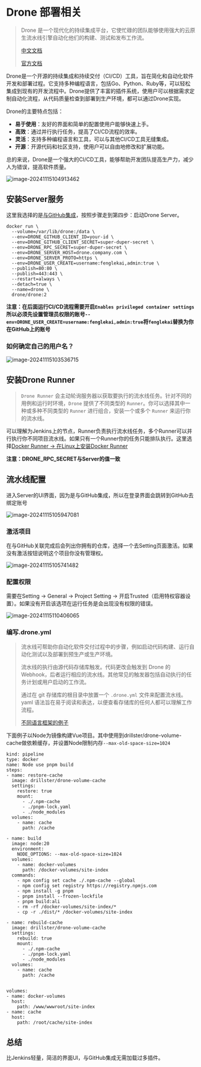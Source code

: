 # Drone 部署相关

> Drone 是一个现代化的持续集成平台，它使忙碌的团队能够使用强大的云原生流水线引擎自动化他们的构建、测试和发布工作流。
>
> [中文文档](https://drone.cool/)
>
> [官方文档](https://docs.drone.io/)

Drone是一个开源的持续集成和持续交付（CI/CD）工具，旨在简化和自动化软件开发和部署过程。它支持多种编程语言，包括Go、Python、Ruby等，可以轻松集成到现有的开发流程中。Drone提供了丰富的插件系统，使用户可以根据需求定制自动化流程，从代码质量检查到部署到生产环境，都可以通过Drone实现。

Drone的主要特点包括：

- **易于使用**：友好的界面和简单的配置使用户能够快速上手。
- **高效**：通过并行执行任务，提高了CI/CD流程的效率。
- **灵活**：支持多种编程语言和工具，可以与其他CI/CD工具无缝集成。
- **开源**：开源代码和社区支持，使用户可以自由地修改和扩展功能。

总的来说，Drone是一个强大的CI/CD工具，能够帮助开发团队提高生产力，减少人为错误，提高软件质量。

![image-20241115104913462](https://raw.githubusercontent.com/fenglekai/image-bed/master/image-20241115104913462.png)

## 安装Server服务

这里我选择的是[与GitHub集成](https://drone.cool/server/provider/github/)，按照步骤走到第四步：启动Drone Server。

```
docker run \
  --volume=/var/lib/drone:/data \
  --env=DRONE_GITHUB_CLIENT_ID=your-id \
  --env=DRONE_GITHUB_CLIENT_SECRET=super-duper-secret \
  --env=DRONE_RPC_SECRET=super-duper-secret \
  --env=DRONE_SERVER_HOST=drone.company.com \
  --env=DRONE_SERVER_PROTO=https \
  --env=DRONE_USER_CREATE=username:fenglekai,admin:true \
  --publish=80:80 \
  --publish=443:443 \
  --restart=always \
  --detach=true \
  --name=drone \
  drone/drone:2
```

**注意：在后面运行CI/CD流程需要开启`Enables privileged container settings`所以必须先设置管理员权限的账号`--env=DRONE_USER_CREATE=username:fenglekai,admin:true`将`fenglekai`替换为你在GitHub上的账号**

### 如何确定自己的用户名？

![image-20241115103536715](https://raw.githubusercontent.com/fenglekai/image-bed/master/image-20241115103536715.png)



## 安装Drone Runner

> `Drone Runner` 会主动轮询服务器以获取要执行的流水线任务。针对不同的用例和运行时环境，`Drone` 提供了不同类型的 `Runner`。你可以选择其中一种或多种不同类型的 `Runner` 进行组合，安装一个或多个 `Runner` 来运行你的流水线。

可以理解为Jenkins上的节点，Runner负责执行流水线任务，多个Runner可以并行执行你不同项目流水线。如果只有一个Runner你的任务只能排队执行。这里选择[Docker Runner -> 在Linux上安装Docker Runner](https://drone.cool/runner/docker/installation/linux/)

**注意：DRONE_RPC_SECRET与Server的值一致**



## 流水线配置

进入Server的UI界面，因为是与GitHub集成，所以在登录界面会跳转到GitHub去绑定账号

![image-20241115105947081](https://raw.githubusercontent.com/fenglekai/image-bed/master/image-20241115105947081.png)



### 激活项目

在与GitHub关联完成后会列出你拥有的仓库，选择一个去Setting页面激活。如果没有激活按钮说明这个项目你没有管理权。

![image-20241115105741482](https://raw.githubusercontent.com/fenglekai/image-bed/master/image-20241115105741482.png)



### 配置权限

需要在Setting -> General -> Project Setting -> 开启Trusted（启用特权容器设置）。如果没有开启该选项在运行任务是会出现没有权限的错误。

![image-20241115110406065](https://raw.githubusercontent.com/fenglekai/image-bed/master/image-20241115110406065.png)



### 编写.drone.yml

> 流水线可帮助你自动化软件交付过程中的步骤，例如启动代码构建、运行自动化测试以及部署到预生产或生产环境。
>
> 流水线的执行由源代码存储库触发。代码更改会触发到 Drone 的 Webhook，后者运行相应的流水线。其他常见的触发器包括自动执行的任务计划或用户启动的工作流。
>
> 通过在 git 存储库的根目录中放置一个 `.drone.yml` 文件来配置流水线。yaml 语法旨在易于阅读和表达，以便查看存储库的任何人都可以理解工作流程。
>
> [不同语言框架的例子](https://drone.cool/pipeline/docker/examples/)

下面例子以Node为镜像构建Vue项目。其中使用到drillster/drone-volume-cache做依赖缓存，并设置Node限制内存`--max-old-space-size=1024`

```
kind: pipeline
type: docker
name: Node use pnpm build
steps:
- name: restore-cache
  image: drillster/drone-volume-cache
  settings:
    restore: true
    mount:
      - ./.npm-cache
      - ./pnpm-lock.yaml
      - ./node_modules
  volumes: 
    - name: cache
      path: /cache

- name: build
  image: node:20
  environment:
    NODE_OPTIONS: --max-old-space-size=1024
  volumes:
    - name: docker-volumes
      path: /docker-volumes/site-index
  commands:
    - npm config set cache ./.npm-cache --global
    - npm config set registry https://registry.npmjs.com
    - npm install -g pnpm
    - pnpm install --frozen-lockfile
    - pnpm build:ali
    - rm -rf /docker-volumes/site-index/*
    - cp -r ./dist/* /docker-volumes/site-index

- name: rebuild-cache
  image: drillster/drone-volume-cache
  settings:
    rebuild: true
    mount:
      - ./.npm-cache
      - ./pnpm-lock.yaml
      - ./node_modules
  volumes:
    - name: cache
      path: /cache


volumes:
- name: docker-volumes
  host:
    path: /www/wwwroot/site-index
- name: cache
  host:
    path: /root/cache/site-index
```



## 总结

比Jenkins轻量，简洁的界面UI，与GitHub集成无需加载过多插件。